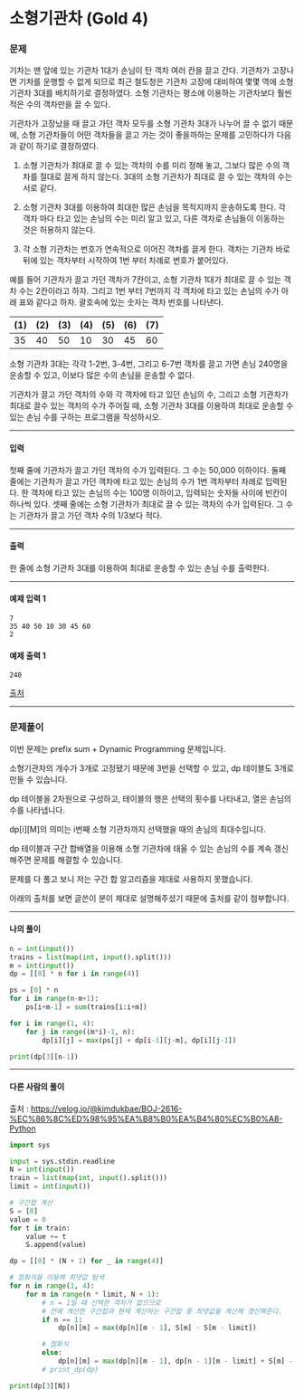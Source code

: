 # 소형기관차 (Gold 4)

### 문제

기차는 맨 앞에 있는 기관차 1대가 손님이 탄 객차 여러 칸을 끌고 간다. 기관차가 고장나면 기차를 운행할 수 없게 되므로 최근 철도청은 기관차 고장에 대비하여 몇몇 역에 소형 기관차 3대를 배치하기로 결정하였다. 소형 기관차는 평소에 이용하는 기관차보다 훨씬 적은 수의 객차만을 끌 수 있다.   

기관차가 고장났을 때 끌고 가던 객차 모두를 소형 기관차 3대가 나누어 끌 수 없기 때문에, 소형 기관차들이 어떤 객차들을 끌고 가는 것이 좋을까하는 문제를 고민하다가 다음과 같이 하기로 결정하였다.   

1. 소형 기관차가 최대로 끌 수 있는 객차의 수를 미리 정해 놓고, 그보다 많은 수의 객차를 절대로 끌게 하지 않는다. 3대의 소형 기관차가 최대로 끌 수 있는 객차의 수는 서로 같다.

2. 소형 기관차 3대를 이용하여 최대한 많은 손님을 목적지까지 운송하도록 한다. 각 객차 마다 타고 있는 손님의 수는 미리 알고 있고, 다른 객차로 손님들이 이동하는 것은 허용하지 않는다.

3. 각 소형 기관차는 번호가 연속적으로 이어진 객차를 끌게 한다. 객차는 기관차 바로 뒤에 있는 객차부터 시작하여 1번 부터 차례로 번호가 붙어있다.

예를 들어 기관차가 끌고 가던 객차가 7칸이고, 소형 기관차 1대가 최대로 끌 수 있는 객차 수는 2칸이라고 하자. 그리고 1번 부터 7번까지 각 객차에 타고 있는 손님의 수가 아래 표와 같다고 하자. 괄호속에 있는 숫자는 객차 번호를 나타낸다.   

|(1)|	(2)|	(3)|	(4)|	(5)|	(6)|	(7)|
|-|-|-|-|-|-|-|
|35|	40|	50|	10|	30|	45|	60|

소형 기관차 3대는 각각 1-2번, 3-4번, 그리고 6-7번 객차를 끌고 가면 손님 240명을 운송할 수 있고, 이보다 많은 수의 손님을 운송할 수 없다.   

기관차가 끌고 가던 객차의 수와 각 객차에 타고 있던 손님의 수, 그리고 소형 기관차가 최대로 끌수 있는 객차의 수가 주어질 때, 소형 기관차 3대를 이용하여 최대로 운송할 수 있는 손님 수를 구하는 프로그램을 작성하시오.   

---

#### 입력

첫째 줄에 기관차가 끌고 가던 객차의 수가 입력된다. 그 수는 50,000 이하이다. 둘째 줄에는 기관차가 끌고 가던 객차에 타고 있는 손님의 수가 1번 객차부터 차례로 입력된다. 한 객차에 타고 있는 손님의 수는 100명 이하이고, 입력되는 숫자들 사이에 빈칸이 하나씩 있다. 셋째 줄에는 소형 기관차가 최대로 끌 수 있는 객차의 수가 입력된다. 그 수는 기관차가 끌고 가던 객차 수의 1/3보다 적다.

---

#### 출력

한 줄에 소형 기관차 3대를 이용하여 최대로 운송할 수 있는 손님 수를 출력한다.

---

#### 예제 입력 1
~~~
7
35 40 50 10 30 45 60
2
~~~

#### 예제 출력 1
~~~
240
~~~

[출처](https://www.acmicpc.net/problem/2616)

---

### 문제풀이

이번 문제는 prefix sum + Dynamic Programming 문제입니다.   

소형기관차의 개수가 3개로 고정됐기 때문에 3번을 선택할 수 있고, dp 테이블도 3개로 만들 수 있습니다.   

dp 테이블을 2차원으로 구성하고, 테이블의 행은 선택의 횟수를 나타내고, 열은 손님의 수를 나타냅니다.   

dp\[i]\[M]의 의미는 i번째 소형 기관차까지 선택했을 때의 손님의 최대수입니다.   

dp 테이블과 구간 합배열을 이용해 소형 기관차에 태울 수 있는 손님의 수를 계속 갱신해주면 문제를 해결할 수 있습니다.   

문제를 다 풀고 보니 저는 구간 합 알고리즘을 제대로 사용하지 못했습니다.   

아래의 출처를 보면 글쓴이 분이 제대로 설명해주셨기 때문에 출처를 같이 첨부합니다.   

---

#### 나의 풀이

~~~python
n = int(input())
trains = list(map(int, input().split()))
m = int(input())
dp = [[0] * n for i in range(4)]

ps = [0] * n
for i in range(n-m+1):
    ps[i+m-1] = sum(trains[i:i+m])

for i in range(1, 4):
    for j in range((m*i)-1, n):
        dp[i][j] = max(ps[j] + dp[i-1][j-m], dp[i][j-1])

print(dp[3][n-1])
~~~

---

#### 다른 사람의 풀이

출처 : https://velog.io/@kimdukbae/BOJ-2616-%EC%86%8C%ED%98%95%EA%B8%B0%EA%B4%80%EC%B0%A8-Python

~~~python
import sys

input = sys.stdin.readline
N = int(input())
train = list(map(int, input().split()))
limit = int(input())

# 구간합 계산
S = [0]
value = 0
for t in train:
    value += t
    S.append(value)

dp = [[0] * (N + 1) for _ in range(4)]

# 점화식을 이용해 최댓값 탐색
for n in range(1, 4):
    for m in range(n * limit, N + 1):
        # n = 1일 때 선택한 객차가 없으므로
        # 전에 계산한 구간합과 현재 계산하는 구간합 중 최댓값을 계산해 갱신해준다.
        if n == 1:
            dp[n][m] = max(dp[n][m - 1], S[m] - S[m - limit])

        # 점화식
        else:
            dp[n][m] = max(dp[n][m - 1], dp[n - 1][m - limit] + S[m] - S[m - limit])
        # print_dp(dp)

print(dp[3][N])
~~~
